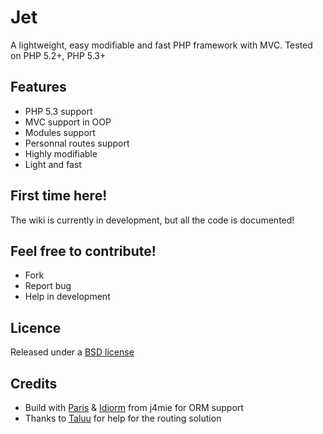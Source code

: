 Jet
================

A lightweight, easy modifiable and fast PHP framework with MVC.
Tested on PHP 5.2+, PHP 5.3+

Features
--------

* PHP 5.3 support
* MVC support in OOP
* Modules support
* Personnal routes support
* Highly modifiable
* Light and fast

First time here!
----------------

The wiki is currently in development, but all the code is documented!

Feel free to contribute!
------------------------

* Fork
* Report bug
* Help in development

Licence
-------

Released under a [BSD license](http://en.wikipedia.org/wiki/BSD_licenses)

Credits
-------

* Build with [Paris](http://github.com/j4mie/paris) & [Idiorm](http://github.com/j4mie/idiorm) from j4mie for ORM support
* Thanks to [Taluu](https://github.com/Taluu) for help for the routing solution
